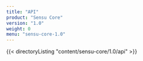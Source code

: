 ```yaml
---
title: "API"
product: "Sensu Core"
version: "1.0"
weight: 0
menu: "sensu-core-1.0"
---
```


{{< directoryListing "content/sensu-core/1.0/api" >}}
